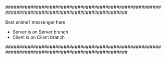 ####################################################################################################

Best anime? messenger here
* Server is on Server branch
* Client is on Client branch

####################################################################################################

